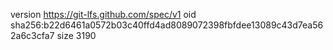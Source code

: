 version https://git-lfs.github.com/spec/v1
oid sha256:b22d6461a0572b03c40ffd4ad8089072398fbfdee13089c43d7ea562a6c3cfa7
size 3190
